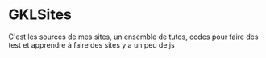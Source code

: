 # GKLSites
C'est les sources de mes sites, un ensemble de tutos, codes pour faire des test et apprendre à faire des sites y a un peu de js
